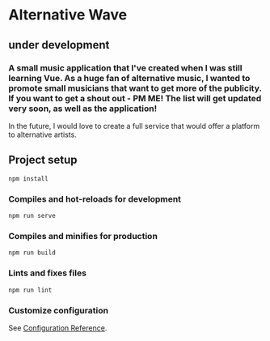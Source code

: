 # Alternative Wave
## under development

### A small music application that I've created when I was still learning Vue. As a huge fan of alternative music, I wanted to promote small musicians that want to get more of the publicity. If you want to get a shout out - PM ME! The list will get updated very soon, as well as the application!
In the future, I would love to create a full service that would offer a platform to alternative artists.

## Project setup
```
npm install
```

### Compiles and hot-reloads for development
```
npm run serve
```

### Compiles and minifies for production
```
npm run build
```

### Lints and fixes files
```
npm run lint
```

### Customize configuration
See [Configuration Reference](https://cli.vuejs.org/config/).
